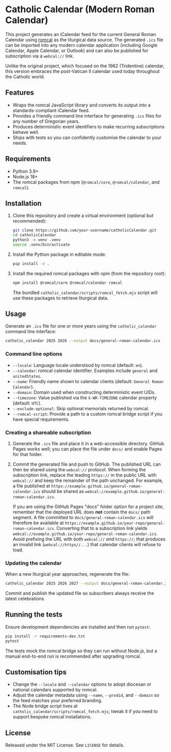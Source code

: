 # Catholic Calendar (Modern Roman Calendar)

This project generates an iCalendar feed for the current General Roman
Calendar using [romcal](https://github.com/romcal/romcal) as the
liturgical data source.  The generated `.ics` file can be imported into
any modern calendar application (including Google Calendar, Apple
Calendar, or Outlook) and can also be published for subscription via a
`webcal://` link.

Unlike the original project, which focused on the 1962 (Tridentine)
calendar, this version embraces the post-Vatican II calendar used today
throughout the Catholic world.

## Features

* Wraps the romcal JavaScript library and converts its output into a
  standards-compliant iCalendar feed.
* Provides a friendly command line interface for generating `.ics`
  files for any number of Gregorian years.
* Produces deterministic event identifiers to make recurring
  subscriptions behave well.
* Ships with tests so you can confidently customise the calendar to
  your needs.

## Requirements

* Python 3.9+
* Node.js 18+
* The romcal packages from npm (`@romcal/core`, `@romcal/calendar`, and
  `romcal`).

## Installation

1. Clone this repository and create a virtual environment (optional but
   recommended):

   ```bash
   git clone https://github.com/your-username/catholicCalendar.git
   cd catholicCalendar
   python3 -m venv .venv
   source .venv/bin/activate
   ```

2. Install the Python package in editable mode:

   ```bash
   pip install -e .
   ```

3. Install the required romcal packages with npm (from the repository
   root):

   ```bash
   npm install @romcal/core @romcal/calendar romcal
   ```

   The bundled `catholic_calendar/scripts/romcal_fetch.mjs` script will
   use these packages to retrieve liturgical data.

## Usage

Generate an `.ics` file for one or more years using the `catholic_calendar`
command line interface:

```bash
catholic_calendar 2025 2026 --output docs/general-roman-calendar.ics
```

### Command line options

* `--locale`: Language locale understood by romcal (default: `en`).
* `--calendar`: romcal calendar identifier. Examples include `general`
  and `unitedStates`.
* `--name`: Friendly name shown to calendar clients (default:
  `General Roman Calendar`).
* `--domain`: Domain used when constructing deterministic event UIDs.
* `--timezone`: Value published via the `X-WR-TIMEZONE` calendar
  property (default: `UTC`).
* `--exclude-optional`: Skip optional memorials returned by romcal.
* `--romcal-script`: Provide a path to a custom romcal bridge script if
  you have special requirements.

### Creating a shareable subscription

1. Generate the `.ics` file and place it in a web-accessible directory.
   GitHub Pages works well; you can place the file under `docs/` and
   enable Pages for that folder.
2. Commit the generated file and push to GitHub.  The published URL can
   then be shared using the `webcal://` protocol.  When forming the
   subscription link, replace the leading `https://` in the public URL
   with `webcal://` and keep the remainder of the path unchanged.  For
   example, a file published at
   `https://example.github.io/general-roman-calendar.ics` should be
   shared as `webcal://example.github.io/general-roman-calendar.ics`.

   If you are using the GitHub Pages "docs" folder option for a project
   site, remember that the deployed URL does **not** contain the `docs/`
   path segment.  A file committed to `docs/general-roman-calendar.ics`
   will therefore be available at
   `https://example.github.io/your-repo/general-roman-calendar.ics`.
   Converting that to a subscription link yields
   `webcal://example.github.io/your-repo/general-roman-calendar.ics`.
   Avoid prefixing the URL with both `webcal://` *and* `https://`; that
   produces an invalid link (`webcal://https//...`) that calendar clients
   will refuse to load.

### Updating the calendar

When a new liturgical year approaches, regenerate the file:

```bash
catholic_calendar 2025 2026 2027 --output docs/general-roman-calendar.ics
```

Commit and publish the updated file so subscribers always receive the
latest celebrations.

## Running the tests

Ensure development dependencies are installed and then run `pytest`:

```bash
pip install -r requirements-dev.txt
pytest
```

The tests mock the romcal bridge so they can run without Node.js, but a
manual end-to-end run is recommended after upgrading romcal.

## Customisation tips

* Change the `--locale` and `--calendar` options to adopt diocesan or
  national calendars supported by romcal.
* Adjust the calendar metadata using `--name`, `--prodid`, and
  `--domain` so the feed matches your preferred branding.
* The Node bridge script lives at `catholic_calendar/scripts/romcal_fetch.mjs`;
  tweak it if you need to support bespoke romcal installations.

## License

Released under the MIT License.  See `LICENSE` for details.
